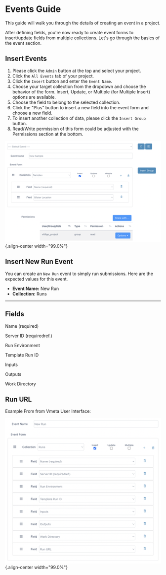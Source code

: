 # Events Guide

This guide will walk you through the details of creating an event in a
project.

After defining fields, you're now ready to create event forms to
insert/update fields from multiple collections. Let's go through the
basics of the event section.

## Insert Events

1.  Please click the `Admin` button at the top and select your project.
2.  Click the `All Events` tab of your project.
3.  Click the `Insert` button and enter the `Event Name`.
4.  Choose your target collection from the dropdown and choose the
    behavior of the form. Insert, Update, or Multiple (for Multiple
    Insert) options are available.
5.  Choose the field to belong to the selected collection.
6.  Click the "Plus" button to insert a new field into the event form
    and choose a new field.
7.  To insert another collection of data, please click the
    `Insert Group` button.
8.  Read/Write permission of this form could be adjusted with the
    Permissions section at the bottom.

![image](../images/insert-events.png){.align-center width="99.0%"}

## Insert New Run Event

You can create an `New Run` event to simply run submissions. Here are
the expected values for this event.

-   **Event Name:** New Run
-   **Collection:** Runs

  -----------------------------------------------------------------------
  Fields
  -----------------------------------------------------------------------
  Name (required)

  Server ID (requiredref.)

  Run Environment

  Template Run ID

  Inputs

  Outputs

  Work Directory

  Run URL
  -----------------------------------------------------------------------

Example From from Vmeta User Interface:

![image](../images/insert-run-event.png){.align-center width="99.0%"}
